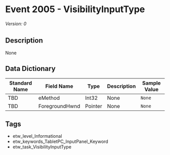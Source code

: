 # Event 2005 - VisibilityInputType
###### Version: 0

## Description
None

## Data Dictionary
|Standard Name|Field Name|Type|Description|Sample Value|
|---|---|---|---|---|
|TBD|eMethod|Int32|None|`None`|
|TBD|ForegroundHwnd|Pointer|None|`None`|

## Tags
* etw_level_Informational
* etw_keywords_TabletPC_InputPanel_Keyword
* etw_task_VisibilityInputType